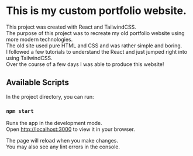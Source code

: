 # This is my custom portfolio website.

This project was created with React and TailwindCSS.\
The purpose of this project was to recreate my old portfolio website using more modern technologies.\
The old site used pure HTML and CSS and was rather simple and boring. \
I followed a few tutorials to understand the React and just jumped right into using TailwindCSS. \
Over the course of a few days I was able to produce this website!

## Available Scripts

In the project directory, you can run:

### `npm start`

Runs the app in the development mode.\
Open [http://localhost:3000](http://localhost:3000) to view it in your browser.

The page will reload when you make changes.\
You may also see any lint errors in the console.
